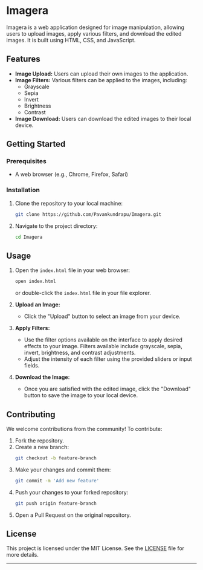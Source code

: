 

# Imagera

Imagera is a web application designed for image manipulation, allowing users to upload images, apply various filters, and download the edited images. It is built using HTML, CSS, and JavaScript.

## Features

- **Image Upload:** Users can upload their own images to the application.
- **Image Filters:** Various filters can be applied to the images, including:
  - Grayscale
  - Sepia
  - Invert
  - Brightness
  - Contrast
- **Image Download:** Users can download the edited images to their local device.

## Getting Started

### Prerequisites

- A web browser (e.g., Chrome, Firefox, Safari)

### Installation

1. Clone the repository to your local machine:
   ```bash
   git clone https://github.com/Pavankundrapu/Imagera.git
   ```
2. Navigate to the project directory:
   ```bash
   cd Imagera
   ```

## Usage

1. Open the `index.html` file in your web browser:
   ```bash
   open index.html
   ```
   or double-click the `index.html` file in your file explorer.

2. **Upload an Image:**
   - Click the "Upload" button to select an image from your device.

3. **Apply Filters:**
   - Use the filter options available on the interface to apply desired effects to your image. Filters available include grayscale, sepia, invert, brightness, and contrast adjustments.
   - Adjust the intensity of each filter using the provided sliders or input fields.

4. **Download the Image:**
   - Once you are satisfied with the edited image, click the "Download" button to save the image to your local device.

## Contributing

We welcome contributions from the community! To contribute:

1. Fork the repository.
2. Create a new branch:
   ```bash
   git checkout -b feature-branch
   ```
3. Make your changes and commit them:
   ```bash
   git commit -m 'Add new feature'
   ```
4. Push your changes to your forked repository:
   ```bash
   git push origin feature-branch
   ```
5. Open a Pull Request on the original repository.

## License

This project is licensed under the MIT License. See the [LICENSE](LICENSE) file for more details.

---

